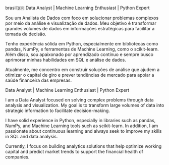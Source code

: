 brasil🇧🇷
Data Analyst | Machine Learning Enthusiast | Python Expert

Sou um Analista de Dados com foco em solucionar problemas complexos por meio da análise e visualização de dados. Meu objetivo é transformar grandes volumes de dados em informações estratégicas para facilitar a tomada de decisão.

Tenho experiência sólida em Python, especialmente em bibliotecas como pandas, NumPy, e ferramentas de Machine Learning, como o scikit-learn. Além disso, sou apaixonado por aprendizado contínuo e sempre busco aprimorar minhas habilidades em SQL e análise de dados.

Atualmente, me concentro em construir soluções de análise que ajudem a otimizar o capital de giro e prever tendências de mercado para apoiar a saúde financeira das empresas.


Data Analyst | Machine Learning Enthusiast | Python Expert

I am a Data Analyst focused on solving complex problems through data analysis and visualization. My goal is to transform large volumes of data into strategic information to facilitate decision-making.

I have solid experience in Python, especially in libraries such as pandas, NumPy, and Machine Learning tools such as scikit-learn. In addition, I am passionate about continuous learning and always seek to improve my skills in SQL and data analysis.

Currently, I focus on building analytics solutions that help optimize working capital and predict market trends to support the financial health of companies.
